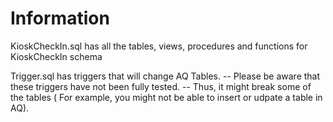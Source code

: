 # Information

KioskCheckIn.sql has all the tables, views, procedures and functions for KioskCheckIn schema

Trigger.sql has triggers that will change AQ Tables. 
-- Please be aware that these triggers have not been fully tested.
-- Thus, it might break some of the tables ( For example, you might not be able to insert or udpate a table in AQ).